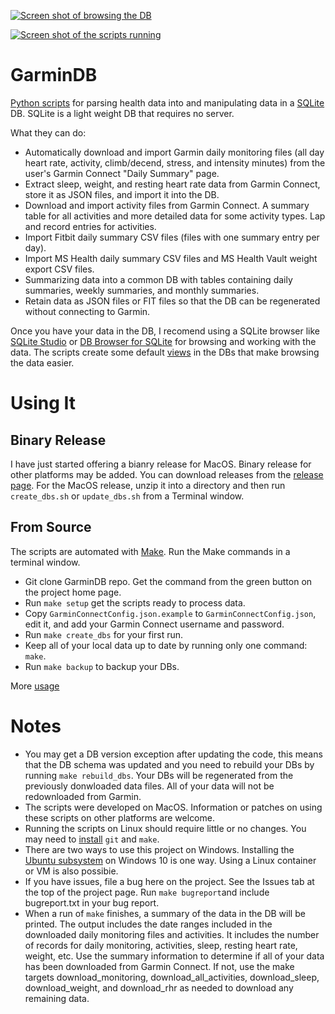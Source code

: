 [![Screen shot of browsing the DB](https://raw.githubusercontent.com/tcgoetz/GarminDB/master/Screenshots/ScreenShot_browsing_sm.jpg)](https://github.com/tcgoetz/GarminDB/wiki/Screenshots)

[![Screen shot of the scripts running](https://raw.githubusercontent.com/tcgoetz/GarminDB/master/Screenshots/Screen_Shot_running.jpg)](https://github.com/tcgoetz/GarminDB/wiki/Screenshots)

# GarminDB

[Python scripts](https://www.python.org/) for parsing health data into and manipulating data in a [SQLite](http://sqlite.org/) DB. SQLite is a light weight DB that requires no server.

What they can do:
* Automatically download and import Garmin daily monitoring files (all day heart rate, activity, climb/decend, stress, and intensity minutes) from the user's Garmin Connect "Daily Summary" page.
* Extract sleep, weight, and resting heart rate data from Garmin Connect, store it as JSON files, and import it into the DB.
* Download and import activity files from Garmin Connect. A summary table for all activities and more detailed data for some activity types. Lap and record entries for activities.
* Import Fitbit daily summary CSV files (files with one summary entry per day).
* Import MS Health daily summary CSV files and MS Health Vault weight export CSV files.
* Summarizing data into a common DB with tables containing daily summaries, weekly summaries, and monthly summaries.
* Retain data as JSON files or FIT files so that the DB can be regenerated without connecting to Garmin.

Once you have your data in the DB, I recomend using a SQLite browser like [SQLite Studio](http://sqlitestudio.pl) or [DB Browser for SQLite](https://sqlitebrowser.org/) for browsing and working with the data. The scripts create some default [views](http://www.tutorialspoint.com/sqlite/sqlite_views.htm) in the DBs that make browsing the data easier.

# Using It

## Binary Release

I have just started offering a bianry release for MacOS. Binary release for other platforms may be added. You can download releases from the [release page](https://github.com/tcgoetz/GarminDB/releases). For the MacOS release, unzip it into a directory and then run `create_dbs.sh` or `update_dbs.sh` from a Terminal window.

## From Source

The scripts are automated with [Make](https://www.gnu.org/software/make/manual/make.html). Run the Make commands in a terminal window.

* Git clone GarminDB repo. Get the command from the green button on the project home page.
* Run `make setup` get the scripts ready to process data.
* Copy `GarminConnectConfig.json.example` to `GarminConnectConfig.json`, edit it, and add your Garmin Connect username and password.
* Run `make create_dbs` for your first run.
* Keep all of your local data up to date by running only one command: `make`.
* Run `make backup` to backup your DBs.

More [usage](https://github.com/tcgoetz/GarminDB/wiki/Usage)

# Notes

* You may get a DB version exception after updating the code, this means that the DB schema was updated and you need to rebuild your DBs by running `make rebuild_dbs`. Your DBs will be regenerated from the previously donwloaded data files. All of your data will not be redownloaded from Garmin.
* The scripts were developed on MacOS. Information or patches on using these scripts on other platforms are welcome.
* Running the scripts on Linux should require little or no changes. You may need to [install](https://github.com/tcgoetz/GarminDB/wiki/Usage) `git` and `make`.
* There are two ways to use this project on Windows. Installing the [Ubuntu subsystem](https://www.howtogeek.com/249966/how-to-install-and-use-the-linux-bash-shell-on-windows-10/) on Windows 10 is one way. Using a Linux container or VM is also possibie.
* If you have issues, file a bug here on the project. See the Issues tab at the top of the project page. Run `make bugreport`and include bugreport.txt in your bug report.
* When a run of `make` finishes, a summary of the data in the DB will be printed. The output includes the date ranges included in the downloaded daily monitoring files and activities. It includes the number of records for daily monitoring, activities, sleep, resting heart rate, weight, etc. Use the summary information to determine if all of your data has been downloaded from Garmin Connect. If not, use the make targets download_monitoring, download_all_activities, download_sleep, download_weight, and download_rhr as needed to download any remaining data.
